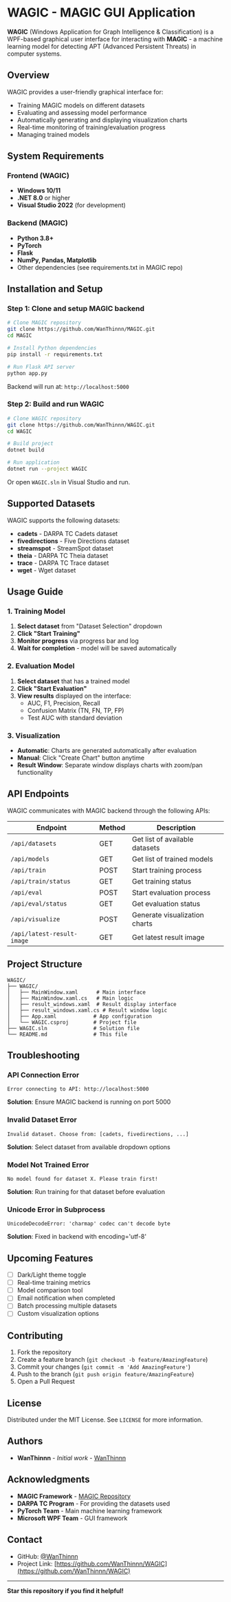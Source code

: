 # WAGIC - MAGIC GUI Application

**WAGIC** (Windows Application for Graph Intelligence & Classification) is a WPF-based graphical user interface for interacting with **MAGIC** - a machine learning model for detecting APT (Advanced Persistent Threats) in computer systems.

## Overview

WAGIC provides a user-friendly graphical interface for:
- Training MAGIC models on different datasets
- Evaluating and assessing model performance
- Automatically generating and displaying visualization charts
- Real-time monitoring of training/evaluation progress
- Managing trained models

## System Requirements

### Frontend (WAGIC)
- **Windows 10/11**
- **.NET 8.0** or higher
- **Visual Studio 2022** (for development)

### Backend (MAGIC)
- **Python 3.8+**
- **PyTorch**
- **Flask**
- **NumPy, Pandas, Matplotlib**
- Other dependencies (see requirements.txt in MAGIC repo)

## Installation and Setup

### Step 1: Clone and setup MAGIC backend

```bash
# Clone MAGIC repository
git clone https://github.com/WanThinnn/MAGIC.git
cd MAGIC

# Install Python dependencies
pip install -r requirements.txt

# Run Flask API server
python app.py
```

Backend will run at: `http://localhost:5000`

### Step 2: Build and run WAGIC

```bash
# Clone WAGIC repository
git clone https://github.com/WanThinnn/WAGIC.git
cd WAGIC

# Build project
dotnet build

# Run application
dotnet run --project WAGIC
```

Or open `WAGIC.sln` in Visual Studio and run.

## Supported Datasets

WAGIC supports the following datasets:

- **cadets** - DARPA TC Cadets dataset
- **fivedirections** - Five Directions dataset
- **streamspot** - StreamSpot dataset  
- **theia** - DARPA TC Theia dataset
- **trace** - DARPA TC Trace dataset
- **wget** - Wget dataset

## Usage Guide

### 1. Training Model

1. **Select dataset** from "Dataset Selection" dropdown
2. **Click "Start Training"**
3. **Monitor progress** via progress bar and log
4. **Wait for completion** - model will be saved automatically

### 2. Evaluation Model

1. **Select dataset** that has a trained model
2. **Click "Start Evaluation"**
3. **View results** displayed on the interface:
   - AUC, F1, Precision, Recall
   - Confusion Matrix (TN, FN, TP, FP)
   - Test AUC with standard deviation

### 3. Visualization

- **Automatic**: Charts are generated automatically after evaluation
- **Manual**: Click "Create Chart" button anytime
- **Result Window**: Separate window displays charts with zoom/pan functionality

## API Endpoints

WAGIC communicates with MAGIC backend through the following APIs:

| Endpoint | Method | Description |
|----------|--------|-------------|
| `/api/datasets` | GET | Get list of available datasets |
| `/api/models` | GET | Get list of trained models |
| `/api/train` | POST | Start training process |
| `/api/train/status` | GET | Get training status |
| `/api/eval` | POST | Start evaluation process |
| `/api/eval/status` | GET | Get evaluation status |
| `/api/visualize` | POST | Generate visualization charts |
| `/api/latest-result-image` | GET | Get latest result image |

## Project Structure

```
WAGIC/
├── WAGIC/
│   ├── MainWindow.xaml      # Main interface
│   ├── MainWindow.xaml.cs   # Main logic
│   ├── result_windows.xaml  # Result display interface
│   ├── result_windows.xaml.cs # Result window logic
│   ├── App.xaml            # App configuration
│   └── WAGIC.csproj        # Project file
├── WAGIC.sln               # Solution file
└── README.md               # This file
```

## Troubleshooting

### API Connection Error
```
Error connecting to API: http://localhost:5000
```
**Solution**: Ensure MAGIC backend is running on port 5000

### Invalid Dataset Error
```
Invalid dataset. Choose from: [cadets, fivedirections, ...]
```
**Solution**: Select dataset from available dropdown options

### Model Not Trained Error
```
No model found for dataset X. Please train first!
```
**Solution**: Run training for that dataset before evaluation

### Unicode Error in Subprocess
```
UnicodeDecodeError: 'charmap' codec can't decode byte
```
**Solution**: Fixed in backend with encoding='utf-8'

## Upcoming Features

- [ ] Dark/Light theme toggle
- [ ] Real-time training metrics
- [ ] Model comparison tool
- [ ] Email notification when completed
- [ ] Batch processing multiple datasets
- [ ] Custom visualization options

## Contributing

1. Fork the repository
2. Create a feature branch (`git checkout -b feature/AmazingFeature`)
3. Commit your changes (`git commit -m 'Add AmazingFeature'`)
4. Push to the branch (`git push origin feature/AmazingFeature`)
5. Open a Pull Request

## License

Distributed under the MIT License. See `LICENSE` for more information.

## Authors

- **WanThinnn** - *Initial work* - [WanThinnn](https://github.com/WanThinnn)

## Acknowledgments

- **MAGIC Framework** - [MAGIC Repository](https://github.com/WanThinnn/MAGIC)
- **DARPA TC Program** - For providing the datasets used
- **PyTorch Team** - Main machine learning framework
- **Microsoft WPF Team** - GUI framework

## Contact

- GitHub: [@WanThinnn](https://github.com/WanThinnn)
- Project Link: [https://github.com/WanThinnn/WAGIC](https://github.com/WanThinnn/WAGIC)

---

**Star this repository if you find it helpful!**